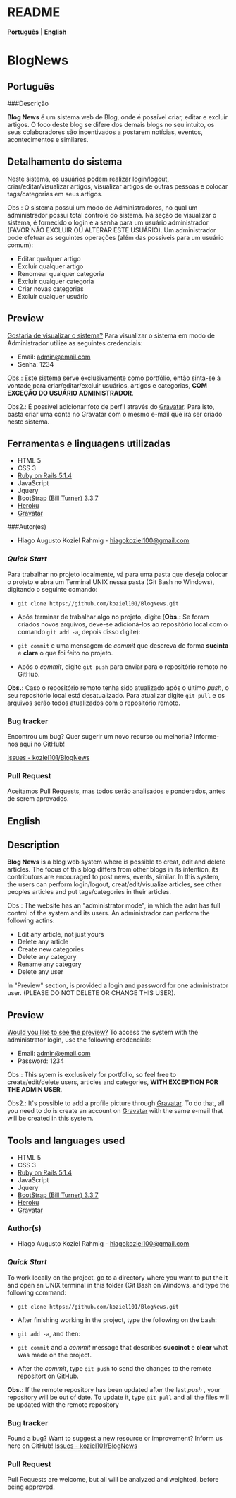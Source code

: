 # README

[**Português**](#português) | [**English**](#english)

BlogNews
=====================================================================================================

Português
--------------------------

###Descrição

**Blog News** é um sistema web de Blog, onde é possível criar, editar e excluir artigos. O foco deste blog se difere dos demais blogs no seu intuito, os seus colaboradores são incentivados a postarem notícias, eventos, acontecimentos e similares. 

## Detalhamento do sistema
Neste sistema, os usuários podem realizar login/logout, criar/editar/visualizar artigos, visualizar artigos de outras pessoas e colocar tags/categorias em seus artigos.

Obs.: O sistema possui um modo de Administradores, no qual um administrador possui total controle do sistema. Na seção de visualizar o sistema, é fornecido o login e a senha para um usuário administrador (FAVOR NÃO EXCLUIR OU ALTERAR ESTE USUÁRIO). Um administrador pode efetuar as seguintes operações (além das possíveis para um usuário comum):
* Editar qualquer artigo
* Excluir qualquer artigo
* Renomear qualquer categoria
* Excluir qualquer categoria
* Criar novas categorias
* Excluir qualquer usuário

## Preview

[Gostaria de visualizar o sistema?](https://blog-news.herokuapp.com/)
Para visualizar o sistema em modo de Administrador utilize as seguintes credenciais:
* Email: admin@email.com
* Senha: 1234

Obs.: Este sistema serve exclusivamente como portfólio, então sinta-se à vontade para criar/editar/excluir usuários, artigos e categorias, **COM EXCEÇÃO DO USUÁRIO ADMINISTRADOR**.

Obs2.: É possível adicionar foto de perfil através do [Gravatar](https://www.gravatar.com). Para isto, basta criar uma conta no Gravatar com o mesmo e-mail que irá ser criado neste sistema.

## Ferramentas e linguagens utilizadas

* HTML 5
* CSS 3
* [Ruby on Rails 5.1.4](http://rubyonrails.org/)
* JavaScript
* Jquery
* [BootStrap (Bill Turner) 3.3.7](https://getbootstrap.com/docs/3.3/)
* [Heroku](https://www.heroku.com/)
* [Gravatar](https://www.gravatar.com)

###Autor(es)
 * Hiago Augusto Koziel Rahmig - <hiagokoziel100@gmail.com>
 
### *Quick Start*
Para trabalhar no projeto localmente, vá para uma pasta que deseja colocar o projeto e abra um Terminal UNIX nessa pasta (Git Bash no Windows), digitando o seguinte comando:

* `git clone https://github.com/koziel101/BlogNews.git`

* Após terminar de trabalhar algo no projeto, digite (**Obs.:** Se foram criados novos arquivos, deve-se adicioná-los ao repositório local com o comando `git add -a`, depois disso digite):

* `git commit` e uma mensagem de *commit* que descreva de forma **sucinta** e **clara** o que foi feito no projeto.

* Após o *commit*, digite `git push` para enviar para o repositório remoto no GitHub.

**Obs.:** Caso o repositório remoto tenha sido atualizado após o último *push*, o seu repositório local está desatualizado. Para atualizar digite `git pull` e os arquivos serão todos atualizados com o repositório remoto.


### Bug tracker
Encontrou um bug? Quer sugerir um novo recurso ou melhoria? Informe-nos aqui no GitHub!

[Issues - koziel101/BlogNews](https://github.com/koziel101/BlogNews/issues)

### Pull Request
Aceitamos Pull Requests, mas todos serão analisados e ponderados, antes de serem aprovados.

English
--------------------------

## Description

**Blog News** is a blog web system where is possible to creat, edit and delete articles. The focus of this blog differs from other blogs in its intention, its contributors are encouraged to post news, events, similar.
In this system, the users can perform login/logout, creat/edit/visualize articles, see other peoples articles and put tags/categories in their articles.

Obs.: The website has an "administrator mode", in which the adm has full control of the system and its users. An administrador can perform the following actins:
* Edit any article, not just yours
* Delete any article
* Create new  categories
* Delete any category
* Rename any category
* Delete any user

In "Preview" section, is provided a login and password for one administrator user. (PLEASE DO NOT DELETE OR CHANGE THIS USER).

## Preview
[Would you like to see the preview?](https://blog-news.herokuapp.com/)
To access the system with the administrator login, use the following credencials:
* Email: admin@email.com
* Password: 1234

Obs.: This sytem is exclusively for portfolio, so feel free to create/edit/delete users, articles and categories, **WITH EXCEPTION FOR THE ADMIN USER**.

Obs2.: It's possible to add a profile picture through [Gravatar](https://www.gravatar.com). To do that, all you need to do is create an account on [Gravatar](https://www.gravatar.com) with the same e-mail that will be created in this system.

## Tools and languages used

* HTML 5
* CSS 3
* [Ruby on Rails 5.1.4](http://rubyonrails.org/)
* JavaScript
* Jquery
* [BootStrap (Bill Turner) 3.3.7](https://getbootstrap.com/docs/3.3/)
* [Heroku](https://www.heroku.com/)
* [Gravatar](https://www.gravatar.com)

### Author(s)
 * Hiago Augusto Koziel Rahmig - <hiagokoziel100@gmail.com>
 
### *Quick Start*
To work locally on the project, go to a directory where you want to put the it and open an UNIX terminal in this folder (Git Bash on Windows, and type the following command:

* `git clone https://github.com/koziel101/BlogNews.git`

* After finishing working in the project, type the following on the bash:
 
* `git add -a`, and then:

* `git commit` and a *commit* message that describes **succinct** e **clear** what was made on the project.

* After the *commit*, type `git push` to send the changes to the remote repositort on GitHub.

**Obs.:** If the remote repository has been updated after the last *push* , your repository will be out of date. To update it, type `git pull` and all the files will be updated with the remote repository

### Bug tracker
Found a bug? Want to suggest a new resource or improvement? Inform us here on GitHub!
[Issues - koziel101/BlogNews](https://github.com/koziel101/BlogNews/issues)

### Pull Request
Pull Requests are welcome, but all will be analyzed and weighted, before being approved.
